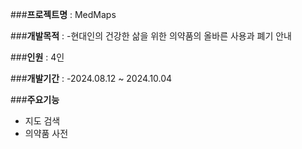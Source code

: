 ###**프로젝트명** : MedMaps

###**개발목적** : -현대인의 건강한 삶을 위한 의약품의 올바른 사용과 폐기 안내

###**인원** : 4인 

###**개발기간** : -2024.08.12 ~ 2024.10.04

###**주요기능** 
- 지도 검색
- 의약품 사전
